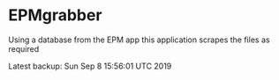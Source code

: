 # EPMgrabber
Using a database from the EPM app this application scrapes the files as required


Latest backup: Sun Sep 8 15:56:01 UTC 2019
